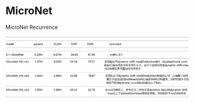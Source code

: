 # MicroNet
MicroNet Recurrence

![image](https://github.com/lizhen18THU/MicroNet/blob/master/results/result.JPG)
